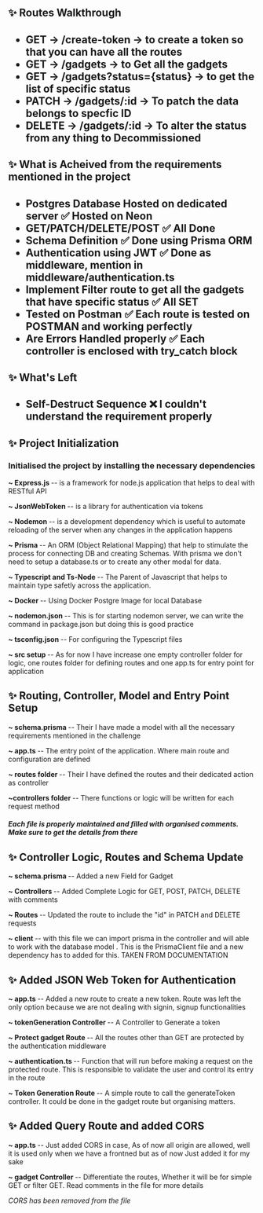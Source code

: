 <h2> ✨ Routes Walkthrough <h2>
<ul>
<li>GET -> /create-token -> to create a token so that you can have all the routes</li>
<li> GET -> /gadgets -> to Get all the gadgets</li>
<li> GET -> /gadgets?status={status} -> to get the list of specific status </li>
<li> PATCH -> /gadgets/:id -> To patch the data belongs to specfic ID</li>
<li> DELETE -> /gadgets/:id -> To alter the status from any thing to Decommissioned</li>
</ul>

<h2> ✨ What is Acheived from the requirements mentioned in the project <h2>
<ul>
<li> Postgres Database Hosted on dedicated server ✅ Hosted on Neon</li>
<li> GET/PATCH/DELETE/POST ✅ All Done</li>
<li> Schema Definition ✅ Done using Prisma ORM</li>
<li> Authentication using JWT ✅  Done as middleware, mention in middleware/authentication.ts</li>
<li> Implement Filter route to get all the gadgets that have specific status ✅ All SET </li>
<li> Tested on Postman ✅ Each route is tested on POSTMAN and working perfectly</li>
<li> Are Errors Handled properly ✅ Each controller is enclosed with try_catch block</li>
</ul>

<h2> ✨ What's Left <h2>
<ul>
<li>Self-Destruct Sequence ❌ I couldn't understand the requirement properly</li>
</ul>


<h2> ✨ Project Initialization</h2>
<h3>Initialised the project by installing the necessary dependencies</h3>
<p> <b>~ Express.js </b> -- is a framework for node.js application that helps to deal with RESTful API <p>
<p> <b>~ JsonWebToken </b>-- is a library for authentication via tokens</p>
<p> <b>~ Nodemon </b>-- is a development dependency  which is useful to automate  reloading of the server when any changes in the application happens </p>
<p> <b>~ Prisma </b>-- An ORM (Object Relational Mapping) that help to stimulate the process for connecting DB and creating Schemas. With prisma we don't need to setup a database.ts or to create any other modal for data.</p>
<p> <b>~ Typescript and Ts-Node </b>-- The Parent of Javascript that helps to maintain type safetly across the application.
<p> <b>~ Docker </b>-- Using Docker Postgre Image for local Database
<p> <b>~ nodemon.json </b>-- This is for starting nodemon server, we can write the command in package.json but doing this is good practice</p>
<p> <b>~ tsconfig.json </b>-- For configuring the Typescript files

<p> <b>~ src setup </b>-- As for now I have increase one empty controller folder for logic, one routes folder for defining routes and one app.ts for entry point for application

<h2>✨ Routing, Controller, Model and Entry Point Setup</h2>
<p> <b>~ schema.prisma </b>-- Their I have made a model with all the necessary requirements mentioned in the challenge<p>
<p> <b>~ app.ts </b>-- The entry point of the application. Where main route and configuration are defined </p>
<p> <b>~ routes folder </b>-- Their I have defined the routes and their dedicated action as controller</p>
<p><b>~controllers folder </b>-- There functions or logic will be written for each request method</p>

<h5>Each file is properly maintained and filled with organised comments. Make sure to get the details from there</h5>

<h2> ✨ Controller Logic, Routes and Schema Update</h2>
<p><b>~ schema.prisma </b>-- Added a new Field for Gadget<p>
<p><b>~ Controllers </b>-- Added Complete Logic for GET, POST, PATCH, DELETE  with comments</p>
<p><b>~ Routes </b>-- Updated the route to include the "id" in PATCH and DELETE requests</p>
<p><b>~ client </b>-- with this file we can import prisma in the controller  and will able to work with the database model
. This is the PrismaClient file and a new dependency has to added for this. TAKEN FROM DOCUMENTATION</p>


<h2> ✨ Added JSON Web Token for Authentication</h2>
<p><b>~ app.ts </b>-- Added a new route to create a new token. Route was left the only option because we are not dealing with signin, signup functionalities</p>
<p><b>~ tokenGeneration Controller </b>-- A Controller to Generate a token</p>
<p><b>~ Protect gadget Route </b>-- All the routes other than GET are protected by the authentication middleware</p>
<p><b>~ authentication.ts </b>-- Function that will run before making a request on the protected route. This is responsible to validate the user and control its entry in the route</p>
<p><b>~ Token Generation Route </b>-- A simple route to call the generateToken controller. It could be done in the gadget route but organising matters.</p>


<h2> ✨ Added Query Route and added CORS</h2>
<p><b>~ app.ts </b>-- Just added CORS in case, As of now all origin are allowed, well it is used only when we have a frontned but as of now Just added it for my sake</p>
<p><b>~ gadget Controller </b>-- Differentiate the routes, Whether it will be for simple GET or filter GET. Read comments in the file for more details</b>

<i>CORS has been removed from the file</i>
